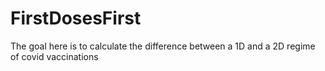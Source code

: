# FirstDosesFirst
The goal here is to calculate the difference between a 1D and a 2D regime of covid vaccinations
